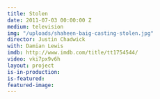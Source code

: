 ```yaml
---
title: Stolen
date: 2011-07-03 00:00:00 Z
medium: television
img: "/uploads/shaheen-baig-casting-stolen.jpg"
director: Justin Chadwick
with: Damian Lewis
imdb: http://www.imdb.com/title/tt1754544/
video: vki7px9v6h
layout: project
is-in-production:
is-featured:
featured-image: 
---
```


